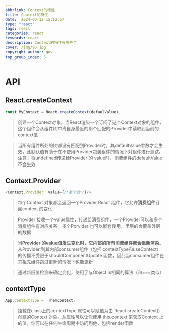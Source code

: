 ```yaml
---
abbrlink: Context的特性
title: Context的特性
date:  2024-03-12 15:12:57
type: "react"
tags: react
categories: react
keywords: react
description: Context的特性有哪些？
cover: /img/96.jpg
copyright_author: gov
top_group_index: 5
---
```

# API

## React.createContext

```js
const MyContext = React.createContext(defaulValue)
```

> 创建一个Context对象。当React渲染一个订阅了这个Context对象的组件，这个组件会从组件树中离自身最近的那个匹配的Provider中读取到当前的context值

> 当所有组件所处的树都没有匹配到Provider时，其defaultValue参数才会生效，此默认值有助于在不使用Provider包装组件的情况下对组件进行测试。注意：将undefined传递给Provider 的 value时，消费组件的defaultValue不会生效

## Context.Provider

```js
<Context.Provider  value={/*某个值*/}/> 
```

> 每个Context 对象都会返回一个Provider React 组件，它允许**消费组件**订阅context 的变化

> Provider 接收一个value属性，传递给消费组件，一个Provider可以和多个消费组件有对应关系，多个Porvider 也可以嵌套使用，里层的会覆盖外层的数据

> 当**Provider 的value值发生变化时，它内部的所有消费组件都会重新渲染**。从Provider 到其内部consumer组件（包括 contextType和useContext） 的传播不受限于shouldComponentUpdate 函数，因此当consumer组件在其祖先组件跳过更新的情况下也能更新

> 通过新旧值检测来确定变化，使用了与Object.is相同的算法（和===类似）

## contextType

```js
App.contextType =  ThemContext;
```

> 挂载在class上的contextType 属性可以赋值为由 React.createContext() 创建的Context 对象。从属性可以让你使用 this.context 来获取Context 上的值，你可以在任何生命周期中访问到他，包括render函数